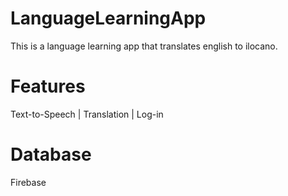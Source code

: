 # LanguageLearningApp

This is a language learning app that translates english to ilocano.

# Features 
Text-to-Speech | Translation | Log-in

# Database 
Firebase

